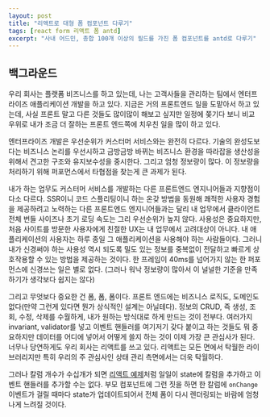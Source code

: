 ```yaml
---
layout: post
title: "리액트로 대형 폼 컴포넌트 다루기"
tags: [react form 리액트 폼 antd]
excerpt: "사내 어드민, 총합 100개 이상의 필드를 가진 폼 컴포넌트를 antd로 다루기"
---
```


## 백그라운드

우리 회사는 플랫폼 비즈니스를 하고 있는데, 나는 고객사들을 관리하는 팀에서 엔터프라이즈 애플리케이션 개발을 하고 있다. 지금은 거의 프론트엔드 일을 도맡아서 하고 있는데, 사실 프론트 말고 다른 것들도 많이많이 해보고 싶지만 일정에 쫒기다 보니 비교 우위로 내가 조금 더 잘하는 프론트 엔드쪽에 치우친 일을 많이 하고 있다.

엔터프라이즈 개발은 우선순위가 커스터머 서비스와는 완전히 다르다. 기술의 완성도보다는 비즈니스 논리를 우선시하고 금방금방 바뀌는 비즈니스 환경을 따라잡을 생산성을 위해서 견고한 구조와 유지보수성을 중시한다. 그리고 엄청 정보량이 많다. 이 정보량을 처리하기 위해 퍼포먼스에서 타협점을 찾는게 큰 과제가 된다.

내가 하는 업무도 커스터머 서비스를 개발하는 다른 프론트엔드 엔지니어들과 지향점이 다소 다르다. SSR이니 코드 스플리팅이니 하는 온갖 방법을 동원해 쾌적한 사용자 경험을 제공하려고 노력하는 다른 프론트엔드 엔지니어들과는 달리 내 업무에서 클라이언트 전체 번들 사이즈나 초기 로딩 속도는 그리 우선순위가 높지 않다. 사용성은 중요하지만, 처음 사이트를 방문한 사용자에게 친절한 UX는 내 업무에서 고려대상이 아니다. 내 애플리케이션의 사용자는 하루 종일 그 애플리케이션을 사용해야 하는 사람들이다. 그러니 내가 신경써야 하는 사용성 역시 되도록 밀도 있는 정보를 중복없이 전달하고 빠르게 상호작용할 수 있는 방법을 제공하는 것이다. 한 프레임이 40ms를 넘어가지 않는 한 퍼포먼스에 신경쓰는 일은 별로 없다. (그러나 워낙 정보량이 많아서 이 널널한 기준을 만족하기가 생각보다 쉽지는 않다)

그리고 무엇보다 중요한 건 폼, 폼, 폼이다. 프론트 엔드에는 비즈니스 로직도, 도메인도 없다(만약 그런게 있다면 뭔가 상식적인 설계는 아닐테다). 정보의 CRUD, 즉 생성, 조회, 수정, 삭제를 수월하게, 내가 원하는 방식대로 하게 만드는 것이 전부다. 여러가지 invariant, validator를 넣고 이벤트 핸들러를 여기저기 갖다 붙이고 하는 것들도 뭐 중요하지만 데이터를 어디에 넣어서 어떻게 쓸지 하는 것이 이제 가장 큰 관심사가 된다. 너무나 당연하게도 우리 회사는 리액트를 쓰고 있다. 리액트는 모든 면에서 탁월한 라이브러리지만 특히 우리의 주 관심사인 상태 관리 측면에서는 더욱 탁월하다.

그러나 칼럼 개수가 수십개가 되면 [리액트 예제](https://reactjs.org/docs/forms.html#controlled-components)처럼 일일이 state에 칼럼을 추가하고 이벤트 핸들러를 추가할 수는 없다. 부모 컴포넌트에 그런 짓을 하면 한 칼럼에 `onChange` 이벤트가 걸릴 때마다 state가 업데이트되어서 전체 폼이 다시 렌더링되는 바람에 엄청나게 느려질 것이다.
